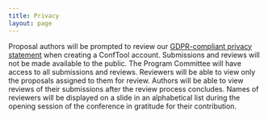 ```yaml
---
title: Privacy
layout: page
---
```

Proposal authors will be prompted to review our [GDPR-compliant privacy statement](https://www.conftool.pro/ach2025/privacy.php) when creating a ConfTool account. Submissions and reviews will not be made available to the public. The Program Committee will have access to all submissions and reviews. Reviewers will be able to view only the proposals assigned to them for review. Authors will be able to view reviews of their submissions after the review process concludes. Names of reviewers will be displayed on a slide in an alphabetical list during the opening session of the conference in gratitude for their contribution.